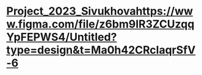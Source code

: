 # [Project_2023_Sivukhova](https://www.figma.com/file/z6bm9IR3ZCUzqqYpFEPWS4/Untitled?type=design&t=Ma0h42CRclaqrSfV-6)https://www.figma.com/file/z6bm9IR3ZCUzqqYpFEPWS4/Untitled?type=design&t=Ma0h42CRclaqrSfV-6
